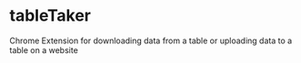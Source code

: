 # tableTaker
Chrome Extension for downloading data from a table or uploading data to a table on a website
